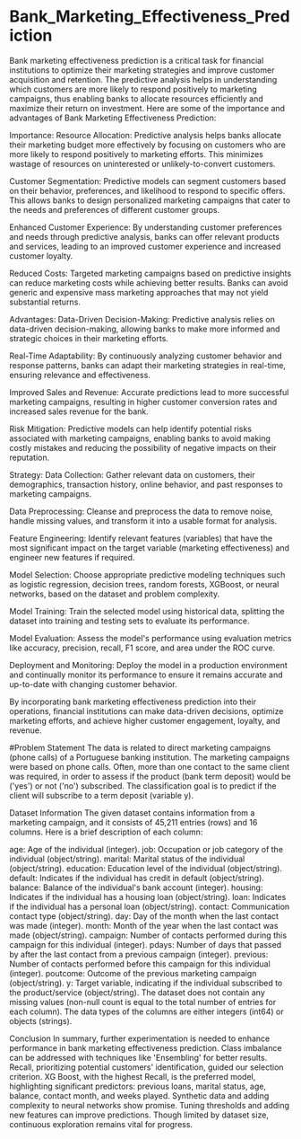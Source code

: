 # Bank_Marketing_Effectiveness_Prediction

Bank marketing effectiveness prediction is a critical task for financial institutions to optimize their marketing strategies and improve customer acquisition and retention. The predictive analysis helps in understanding which customers are more likely to respond positively to marketing campaigns, thus enabling banks to allocate resources efficiently and maximize their return on investment. Here are some of the importance and advantages of Bank Marketing Effectiveness Prediction:

Importance:
Resource Allocation: Predictive analysis helps banks allocate their marketing budget more effectively by focusing on customers who are more likely to respond positively to marketing efforts. This minimizes wastage of resources on uninterested or unlikely-to-convert customers.

Customer Segmentation: Predictive models can segment customers based on their behavior, preferences, and likelihood to respond to specific offers. This allows banks to design personalized marketing campaigns that cater to the needs and preferences of different customer groups.

Enhanced Customer Experience: By understanding customer preferences and needs through predictive analysis, banks can offer relevant products and services, leading to an improved customer experience and increased customer loyalty.

Reduced Costs: Targeted marketing campaigns based on predictive insights can reduce marketing costs while achieving better results. Banks can avoid generic and expensive mass marketing approaches that may not yield substantial returns.

Advantages:
Data-Driven Decision-Making: Predictive analysis relies on data-driven decision-making, allowing banks to make more informed and strategic choices in their marketing efforts.

Real-Time Adaptability: By continuously analyzing customer behavior and response patterns, banks can adapt their marketing strategies in real-time, ensuring relevance and effectiveness.

Improved Sales and Revenue: Accurate predictions lead to more successful marketing campaigns, resulting in higher customer conversion rates and increased sales revenue for the bank.

Risk Mitigation: Predictive models can help identify potential risks associated with marketing campaigns, enabling banks to avoid making costly mistakes and reducing the possibility of negative impacts on their reputation.

Strategy:
Data Collection: Gather relevant data on customers, their demographics, transaction history, online behavior, and past responses to marketing campaigns.

Data Preprocessing: Cleanse and preprocess the data to remove noise, handle missing values, and transform it into a usable format for analysis.

Feature Engineering: Identify relevant features (variables) that have the most significant impact on the target variable (marketing effectiveness) and engineer new features if required.

Model Selection: Choose appropriate predictive modeling techniques such as logistic regression, decision trees, random forests, XGBoost, or neural networks, based on the dataset and problem complexity.

Model Training: Train the selected model using historical data, splitting the dataset into training and testing sets to evaluate its performance.

Model Evaluation: Assess the model's performance using evaluation metrics like accuracy, precision, recall, F1 score, and area under the ROC curve.

Deployment and Monitoring: Deploy the model in a production environment and continually monitor its performance to ensure it remains accurate and up-to-date with changing customer behavior.

By incorporating bank marketing effectiveness prediction into their operations, financial institutions can make data-driven decisions, optimize marketing efforts, and achieve higher customer engagement, loyalty, and revenue.

#Problem Statement
The data is related to direct marketing campaigns (phone calls) of a Portuguese banking institution. The marketing campaigns were based on phone calls. Often, more than one contact to the same client was required, in order to assess if the product (bank term deposit) would be ('yes') or not ('no') subscribed. The classification goal is to predict if the client will subscribe to a term deposit (variable y).

Dataset Information
The given dataset contains information from a marketing campaign, and it consists of 45,211 entries (rows) and 16 columns. Here is a brief description of each column:

age: Age of the individual (integer).
job: Occupation or job category of the individual (object/string).
marital: Marital status of the individual (object/string).
education: Education level of the individual (object/string).
default: Indicates if the individual has credit in default (object/string).
balance: Balance of the individual's bank account (integer).
housing: Indicates if the individual has a housing loan (object/string).
loan: Indicates if the individual has a personal loan (object/string).
contact: Communication contact type (object/string).
day: Day of the month when the last contact was made (integer).
month: Month of the year when the last contact was made (object/string).
campaign: Number of contacts performed during this campaign for this individual (integer).
pdays: Number of days that passed by after the last contact from a previous campaign (integer).
previous: Number of contacts performed before this campaign for this individual (integer).
poutcome: Outcome of the previous marketing campaign (object/string).
y: Target variable, indicating if the individual subscribed to the product/service (object/string).
The dataset does not contain any missing values (non-null count is equal to the total number of entries for each column). The data types of the columns are either integers (int64) or objects (strings).


Conclusion
In summary, further experimentation is needed to enhance performance in bank marketing effectiveness prediction. Class imbalance can be addressed with techniques like 'Ensembling' for better results. Recall, prioritizing potential customers' identification, guided our selection criterion. XG Boost, with the highest Recall, is the preferred model, highlighting significant predictors: previous loans, marital status, age, balance, contact month, and weeks played. Synthetic data and adding complexity to neural networks show promise. Tuning thresholds and adding new features can improve predictions. Though limited by dataset size, continuous exploration remains vital for progress.
